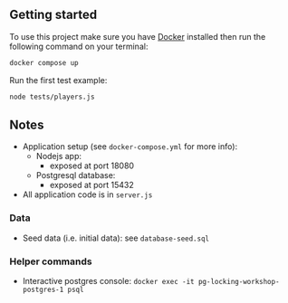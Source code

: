 ## Getting started

To use this project make sure you have [Docker](https://www.docker.com/get-started) installed then run the following command on your terminal:

```bash
docker compose up
```

Run the first test example:
```bash
node tests/players.js
```

## Notes
* Application setup (see `docker-compose.yml` for more info):
  * Nodejs app:
    * exposed at port 18080
  * Postgresql database:
    * exposed at port 15432
* All application code is in `server.js`

### Data
* Seed data (i.e. initial data): see `database-seed.sql`

### Helper commands
* Interactive postgres console: `docker exec -it pg-locking-workshop-postgres-1 psql`